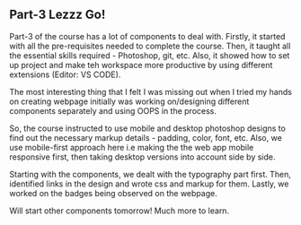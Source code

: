 ## Part-3 Lezzz Go!

Part-3 of the course has a lot of components to deal with. Firstly, it started with all the pre-requisites needed to complete the course. Then, it taught all the essential skills required - Photoshop, git, etc. Also, it showed how to set up project and make teh workspace more productive by using different extensions (Editor: VS CODE).

The most interesting thing that I felt I was missing out when I tried my hands on creating webpage initially was working on/designing different components separately and using OOPS in the process.

So, the course instructed to use mobile and desktop photoshop designs to find out the necessary markup details - padding, color, font, etc. Also, we use mobile-first approach here i.e making the the web app mobile responsive first, then taking desktop versions into account side by side.

Starting with the components, we dealt with the typography part first. Then, identified links in the design and wrote css and markup for them. Lastly, we worked on the badges being observed on the webpage.

Will start other components tomorrow! Much more to learn.
